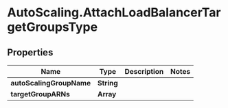 # AutoScaling.AttachLoadBalancerTargetGroupsType

## Properties

Name | Type | Description | Notes
------------ | ------------- | ------------- | -------------
**autoScalingGroupName** | **String** |  | 
**targetGroupARNs** | **Array** |  | 


